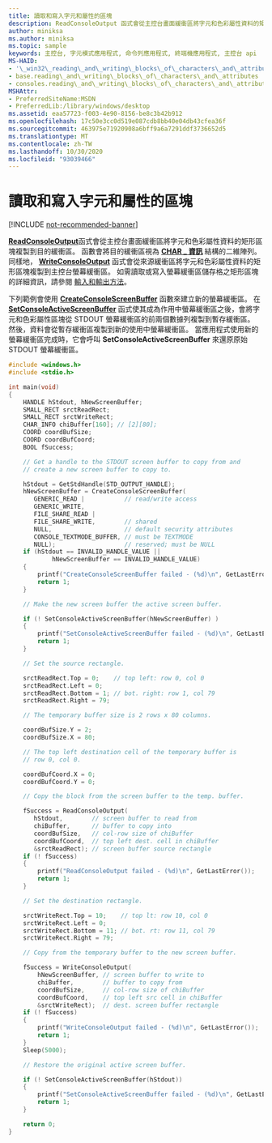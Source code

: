 ```yaml
---
title: 讀取和寫入字元和屬性的區塊
description: ReadConsoleOutput 函式會從主控台畫面緩衝區將字元和色彩屬性資料的矩形區塊複製到目的緩衝區。
author: miniksa
ms.author: miniksa
ms.topic: sample
keywords: 主控台, 字元模式應用程式, 命令列應用程式, 終端機應用程式, 主控台 api
MS-HAID:
- '\_win32\_reading\_and\_writing\_blocks\_of\_characters\_and\_attributes'
- base.reading\_and\_writing\_blocks\_of\_characters\_and\_attributes
- consoles.reading\_and\_writing\_blocks\_of\_characters\_and\_attributes
MSHAttr:
- PreferredSiteName:MSDN
- PreferredLib:/library/windows/desktop
ms.assetid: eaa57723-f003-4e90-8156-be8c3b42b912
ms.openlocfilehash: 17c50e3cc0d519e087cdb8bb40e04db43cfea36f
ms.sourcegitcommit: 463975e71920908a6bff9a6a7291ddf3736652d5
ms.translationtype: MT
ms.contentlocale: zh-TW
ms.lasthandoff: 10/30/2020
ms.locfileid: "93039466"
---
```

# <a name="reading-and-writing-blocks-of-characters-and-attributes"></a>讀取和寫入字元和屬性的區塊

[!INCLUDE [not-recommended-banner](./includes/not-recommended-banner.md)]

[**ReadConsoleOutput**](readconsoleoutput.md)函式會從主控台畫面緩衝區將字元和色彩屬性資料的矩形區塊複製到目的緩衝區。 函數會將目的緩衝區視為 [**CHAR \_ 資訊**](char-info-str.md) 結構的二維陣列。 同樣地， [**WriteConsoleOutput**](writeconsoleoutput.md) 函式會從來源緩衝區將字元和色彩屬性資料的矩形區塊複製到主控台螢幕緩衝區。 如需讀取或寫入螢幕緩衝區儲存格之矩形區塊的詳細資訊，請參閱 [輸入和輸出方法](input-and-output-methods.md)。

下列範例會使用 [**CreateConsoleScreenBuffer**](createconsolescreenbuffer.md) 函數來建立新的螢幕緩衝區。 在 [**SetConsoleActiveScreenBuffer**](setconsoleactivescreenbuffer.md) 函式使其成為作用中螢幕緩衝區之後，會將字元和色彩屬性區塊從 STDOUT 螢幕緩衝區的前兩個數據列複製到暫存緩衝區。 然後，資料會從暫存緩衝區複製到新的使用中螢幕緩衝區。 當應用程式使用新的螢幕緩衝區完成時，它會呼叫 **SetConsoleActiveScreenBuffer** 來還原原始 STDOUT 螢幕緩衝區。

```C
#include <windows.h>
#include <stdio.h>

int main(void)
{
    HANDLE hStdout, hNewScreenBuffer;
    SMALL_RECT srctReadRect;
    SMALL_RECT srctWriteRect;
    CHAR_INFO chiBuffer[160]; // [2][80];
    COORD coordBufSize;
    COORD coordBufCoord;
    BOOL fSuccess;

    // Get a handle to the STDOUT screen buffer to copy from and
    // create a new screen buffer to copy to.

    hStdout = GetStdHandle(STD_OUTPUT_HANDLE);
    hNewScreenBuffer = CreateConsoleScreenBuffer(
       GENERIC_READ |           // read/write access
       GENERIC_WRITE,
       FILE_SHARE_READ |
       FILE_SHARE_WRITE,        // shared
       NULL,                    // default security attributes
       CONSOLE_TEXTMODE_BUFFER, // must be TEXTMODE
       NULL);                   // reserved; must be NULL
    if (hStdout == INVALID_HANDLE_VALUE ||
            hNewScreenBuffer == INVALID_HANDLE_VALUE)
    {
        printf("CreateConsoleScreenBuffer failed - (%d)\n", GetLastError());
        return 1;
    }

    // Make the new screen buffer the active screen buffer.

    if (! SetConsoleActiveScreenBuffer(hNewScreenBuffer) )
    {
        printf("SetConsoleActiveScreenBuffer failed - (%d)\n", GetLastError());
        return 1;
    }

    // Set the source rectangle.

    srctReadRect.Top = 0;    // top left: row 0, col 0
    srctReadRect.Left = 0;
    srctReadRect.Bottom = 1; // bot. right: row 1, col 79
    srctReadRect.Right = 79;

    // The temporary buffer size is 2 rows x 80 columns.

    coordBufSize.Y = 2;
    coordBufSize.X = 80;

    // The top left destination cell of the temporary buffer is
    // row 0, col 0.

    coordBufCoord.X = 0;
    coordBufCoord.Y = 0;

    // Copy the block from the screen buffer to the temp. buffer.

    fSuccess = ReadConsoleOutput(
       hStdout,        // screen buffer to read from
       chiBuffer,      // buffer to copy into
       coordBufSize,   // col-row size of chiBuffer
       coordBufCoord,  // top left dest. cell in chiBuffer
       &srctReadRect); // screen buffer source rectangle
    if (! fSuccess)
    {
        printf("ReadConsoleOutput failed - (%d)\n", GetLastError());
        return 1;
    }

    // Set the destination rectangle.

    srctWriteRect.Top = 10;    // top lt: row 10, col 0
    srctWriteRect.Left = 0;
    srctWriteRect.Bottom = 11; // bot. rt: row 11, col 79
    srctWriteRect.Right = 79;

    // Copy from the temporary buffer to the new screen buffer.

    fSuccess = WriteConsoleOutput(
        hNewScreenBuffer, // screen buffer to write to
        chiBuffer,        // buffer to copy from
        coordBufSize,     // col-row size of chiBuffer
        coordBufCoord,    // top left src cell in chiBuffer
        &srctWriteRect);  // dest. screen buffer rectangle
    if (! fSuccess)
    {
        printf("WriteConsoleOutput failed - (%d)\n", GetLastError());
        return 1;
    }
    Sleep(5000);

    // Restore the original active screen buffer.

    if (! SetConsoleActiveScreenBuffer(hStdout))
    {
        printf("SetConsoleActiveScreenBuffer failed - (%d)\n", GetLastError());
        return 1;
    }

    return 0;
}
```
